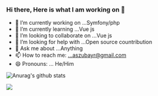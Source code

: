 ### Hi there, Here is what I am working on 👋

- 🔭 I’m currently working on ...Symfony/php
- 🌱 I’m currently learning ...Vue js
- 👯 I’m looking to collaborate on ...Vue js
- 🤔 I’m looking for help with ...Open source countribution
- 💬 Ask me about ...Anything
- 📫 How to reach me: ...aszubayr@gmail.com
- 😄 Pronouns: ... He/Him

![Anurag's github stats](https://github-readme-stats.vercel.app/api?username=zobay&count_private=true&show_icons=true&theme=radical)

![](https://komarev.com/ghpvc/?username=zobay&color=brightgreen)
